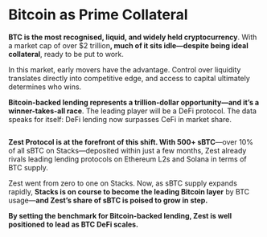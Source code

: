 # Bitcoin as Prime Collateral

**BTC is the most recognised, liquid, and widely held cryptocurrency**. With a market cap of over $2 trillio&#x6E;**, much of it sits idle—despite being ideal collateral**, ready to be put to work.

In this market, early movers have the advantage. Control over liquidity translates directly into competitive edge, and access to capital ultimately determines who wins.

**Bitcoin-backed lending represents a trillion-dollar opportunity—and it’s a winner-takes-all race**. The leading player will be a DeFi protocol. The data speaks for itself: DeFi lending now surpasses CeFi in market share.

<figure><img src="https://563839015-files.gitbook.io/~/files/v0/b/gitbook-x-prod.appspot.com/o/spaces%2FGfC8dsUgiIuFFUi3sa84%2Fuploads%2FQJRYIWbvvudjhCIMTO4d%2FGoiY93AXAAA_Prz.jpeg?alt=media&#x26;token=f5486206-16c6-49de-a07d-fa5f66b9e4ac" alt=""><figcaption></figcaption></figure>

**Zest Protocol is at the forefront of this shift. With 500+ sBTC**—over 10% of all sBTC on Stacks—deposited within just a few months, Zest already rivals leading lending protocols on Ethereum L2s and Solana in terms of BTC supply.

Zest went from zero to one on Stacks. Now, as sBTC supply expands rapidly, **Stacks is on course to become the leading Bitcoin layer** by BTC usage—**and Zest’s share of sBTC is poised to grow in step.**

**By setting the benchmark for Bitcoin-backed lending, Zest is well positioned to lead as BTC DeFi scales.**

